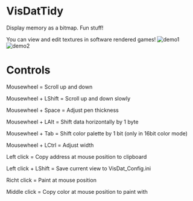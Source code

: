 # VisDatTidy
Display memory as a bitmap. Fun stuff!

You can view and edit textures in software rendered games!
![demo1](https://user-images.githubusercontent.com/20112053/82209379-78e32c80-990d-11ea-95a3-0ac42013eac8.png)
![demo2](https://user-images.githubusercontent.com/20112053/82209411-8698b200-990d-11ea-8e7e-003084b4f52f.png)


# Controls
Mousewheel          = Scroll up and down

Mousewheel + LShift = Scroll up and down slowly

Mousewheel + Space  = Adjust pen thickness

Mousewheel + LAlt   = Shift data horizontally by 1 byte

Mousewheel + Tab    = Shift color palette by 1 bit (only in 16bit color mode)

Mousewheel + LCtrl  = Adjust width


Left click          = Copy address at mouse position to clipboard

Left click + LShift = Save current view to VisDat_Config.ini

Richt click         = Paint at mouse position

Middle click        = Copy color at mouse position to paint with




